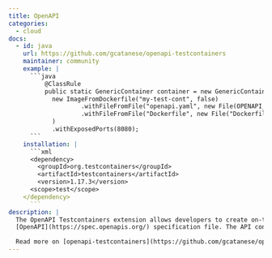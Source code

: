 ```yaml
---
title: OpenAPI
categories:
  - cloud
docs:
  - id: java
    url: https://github.com/gcatanese/openapi-testcontainers
    maintainer: community
    example: |
      ```java
          @ClassRule
          public static GenericContainer container = new GenericContainer(
            new ImageFromDockerfile("my-test-cont", false)
                    .withFileFromFile("openapi.yaml", new File(OPENAPI_FILE))
                    .withFileFromFile("Dockerfile", new File("Dockerfile"))
            )
            .withExposedPorts(8080);      
      ```
    installation: |
      ```xml
      <dependency>
        <groupId>org.testcontainers</groupId>
        <artifactId>testcontainers</artifactId>
        <version>1.17.3</version>
      <scope>test</scope>
    </dependency>
      ```
description: |
  The OpenAPI Testcontainers extension allows developers to create on-the-fly a lightweight Test Container from an
  [OpenAPI](https://spec.openapis.org/) specification file. The API container is loaded when the Junit tests start and can be used to mock the different endpoints and payloads.

  Read more on [openapi-testcontainers](https://github.com/gcatanese/openapi-testcontainers) and checkout the [demo](https://github.com/gcatanese/openapi-testcontainers-demo).
---
```

